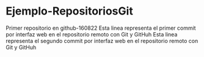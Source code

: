 # Ejemplo-RepositoriosGit
Primer repositorio en github-160822
Esta linea representa el primer commit por interfaz web en el repositorio remoto con Git y GitHuh
Esta linea representa el segundo commit por interfaz web en el repositorio remoto con Git y GitHuh
